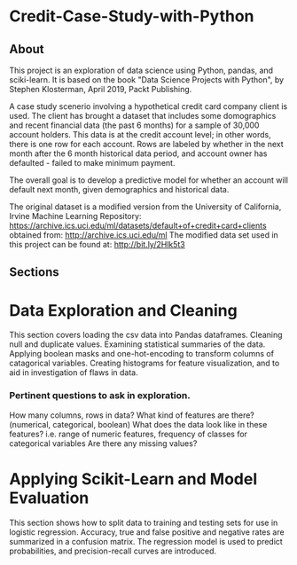 # Credit-Case-Study-with-Python

## About
This project is an exploration of data science using Python, pandas, and sciki-learn.  It is based on the book "Data Science Projects with Python", by Stephen Klosterman, April 2019, Packt Publishing.  

A case study scenerio involving a hypothetical credit card company client is used.  The client has brought a dataset that includes some domographics and recent financial data (the past 6 months) for a sample of 30,000 account holders. This data is at the credit account level; in other words, there is one row for each account. Rows are labeled by whether in the next month after the 6 month historical data period, and account owner has defaulted - failed to make minimum payment.

The overall goal is to develop a predictive model for whether an account will default next month, given demographics and historical data.

The original dataset is a modified version from the University of California, Irvine Machine Learning Repository: https://archive.ics.uci.edu/ml/datasets/default+of+credit+card+clients
obtained from: http://archive.ics.uci.edu/ml
The modified data set used in this project can be found at: http://bit.ly/2Hlk5t3

## Sections

# Data Exploration and Cleaning

This section covers loading the csv data into Pandas dataframes.  Cleaning null and duplicate values.  Examining statistical summaries of the data.  Applying boolean masks and one-hot-encoding to transform columns of catagorical variables.  Creating histograms for feature visualization, and to aid in investigation of flaws in data.  

### Pertinent questions to ask in exploration.
How many columns, rows in data?
What kind of features are there? (numerical, categorical, boolean)
What does the data look like in these features?
i.e. range of numeric features, frequency of classes for categorical variables
Are there any missing values?


# Applying Scikit-Learn and Model Evaluation
This section shows how to split data to training and testing sets for use in logistic regression.  Accuracy, true and false positive and negative rates are summarized in a confusion matrix.  The regression model is used to predict probabilities, and precision-recall curves are introduced.
